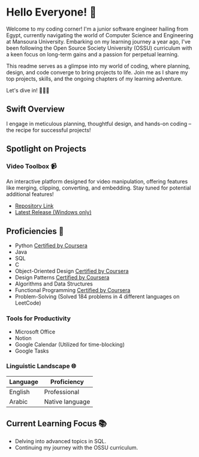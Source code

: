 # Hello Everyone! :wave:

Welcome to my coding corner! I'm a junior software engineer hailing from Egypt, currently navigating the world of Computer Science and Engineering at Mansoura University. Embarking on my learning journey a year ago, I've been following the Open Source Society University (OSSU) curriculum with a keen focus on long-term gains and a passion for perpetual learning.

This readme serves as a glimpse into my world of coding, where planning, design, and code converge to bring projects to life. Join me as I share my top projects, skills, and the ongoing chapters of my learning adventure.

Let's dive in! 👨‍💻✨

## Swift Overview
I engage in meticulous planning, thoughtful design, and hands-on coding – the recipe for successful projects!

## Spotlight on Projects

### Video Toolbox 📹
An interactive platform designed for video manipulation, offering features like merging, clipping, converting, and embedding. Stay tuned for potential additional features!
- [Repository Link](https://github.com/ahmedxgouda/video-toolbox)
- [Latest Release (Windows only)](https://github.com/ahmedxgouda/video-toolbox/releases/tag/v1.1.2)

## Proficiencies 📜
- Python [Certified by Coursera](https://www.coursera.org/account/accomplishments/specialization/certificate/ZRQ3QTAYLDC5)
- Java
- SQL
- C
- Object-Oriented Design [Certified by Coursera](https://www.coursera.org/account/accomplishments/certificate/VTYJWPXUZ34U)
- Design Patterns [Certified by Coursera](https://www.coursera.org/account/accomplishments/certificate/48YELGJ3WCD4)
- Algorithms and Data Structures
- Functional Programming [Certified by Coursera](https://www.coursera.org/account/accomplishments/certificate/AZFWX4ESYDRT)
- Problem-Solving (Solved 184 problems in 4 different languages on LeetCode)

### Tools for Productivity
- Microsoft Office
- Notion
- Google Calendar (Utilized for time-blocking)
- Google Tasks

### Linguistic Landscape 🌐
| Language      | Proficiency                                                               |
| ------------- | ------------------------------------------------------------------------- |
| English | Professional             |
| Arabic         | Native language                                                           |

## Current Learning Focus 📚
- Delving into advanced topics in SQL.
- Continuing my journey with the OSSU curriculum.
